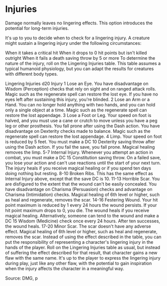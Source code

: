 # Injuries

Damage normally leaves no lingering effects. This option introduces the potential for long-term injuries.

It's up to you to decide when to check for a lingering injury. A creature might sustain a lingering injury under the following circumstances:

When it takes a critical hit When it drops to 0 hit points but isn't killed outright When it fails a death saving throw by 5 or more To determine the nature of the injury, roll on the Lingering Injuries table. This table assumes a typical humanoid physiology, but you can adapt the results for creatures with different body types.

Lingering Injuries d20 Injury 1 Lose an Eye. You have disadvantage on Wisdom \(Perception\) checks that rely on sight and on ranged attack rolls. Magic such as the regenerate spell can restore the lost eye. If you have no eyes left after sustaining this injury, you're blinded. 2 Lose an Arm or a Hand. You can no longer hold anything with two hands, and you can hold only a single object at a time. Magic such as the regenerate spell can restore the lost appendage. 3 Lose a Foot or Leg. Your speed on foot is halved, and you must use a cane or crutch to move unless you have a peg leg or other prosthesis. You fall prone after using the Dash action. You have disadvantage on Dexterity checks made to balance. Magic such as the regenerate spell can restore the lost appendage. 4 Limp. Your speed on foot is reduced by 5 feet. You must make a DC 10 Dexterity saving throw after using the Dash action. If you fail the save, you fall prone. Magical healing removes the limp. 5-7 Internal Injury. Whenever you attempt an action in combat, you must make a DC 15 Constitution saving throw. On a failed save, you lose your action and can't use reactions until the start of your next turn. The injury heals if you receive magical healing or if you spend ten days doing nothing but resting. 8-10 Broken Ribs. This has the same effect as Internal Injury above, except that the save DC is 10. 11-13 Horrible Scar. You are disfigured to the extent that the wound can't be easily concealed. You have disadvantage on Charisma \(Persuasion\) checks and advantage on Charisma \(Intimidation\) checks. Magical healing of 6th level or higher, such as heal and regenerate, removes the scar. 14-16 Festering Wound. Your hit point maximum is reduced by 1 every 24 hours the wound persists. If your hit point maximum drops to 0, you die. The wound heals if you receive magical healing. Alternatively, someone can tend to the wound and make a DC 15 Wisdom \(Medicine\) check once every 24 hours. After ten successes, the wound heals. 17-20 Minor Scar. The scar doesn't have any adverse effect. Magical healing of 6th level or higher, such as heal and regenerate, removes the scar. Instead of using the effect described in the table, you can put the responsibility of representing a character's lingering injury in the hands of the player. Roll on the Lingering Injuries table as usual, but instead of suffering the effect described for that result, that character gains a new flaw with the same name. It's up to the player to express the lingering injury during play, just like any other flaw, with the potential to gain inspiration when the injury affects the character in a meaningful way.

Source: DMG, p

